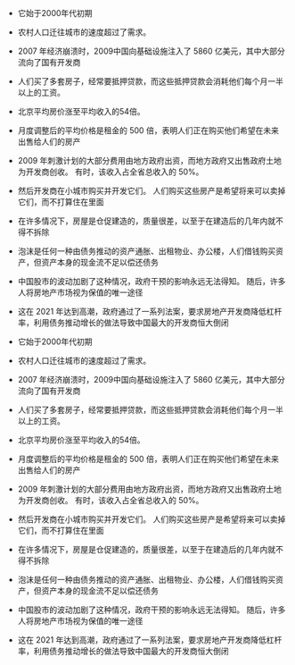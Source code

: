 - 它始于2000年代初期
- 农村人口迁往城市的速度超过了需求。
- 2007 年经济崩溃时，2009中国向基础设施注入了 5860 亿美元，其中大部分流向了国有开发商
- 人们买了多套房子，经常要抵押贷款，而这些抵押贷款会消耗他们每个月一半以上的工资。
- 北京平均房价涨至平均收入的54倍。
- 月度调整后的平均价格是租金的 500 倍，表明人们正在购买他们希望在未来出售给人们的房产
- 2009 年刺激计划的大部分费用由地方政府出资，而地方政府又出售政府土地为开发商创收。 有时，该收入占全省总收入的 50%。
- 然后开发商在小城市购买并开发它们。 人们购买这些房产是希望将来可以卖掉它们，而不打算住在里面
- 在许多情况下，房屋是仓促建造的，质量很差，以至于在建造后的几年内就不得不拆除
- 泡沫是任何一种由债务推动的资产通胀、出租物业、办公楼，人们借钱购买资产，但资产本身的现金流不足以偿还债务
- 中国股市的波动加剧了这种情况，政府干预的影响永远无法得知。 随后，许多人将房地产市场视为保值的唯一途径
- 这在 2021 年达到高潮，政府通过了一系列法案，要求房地产开发商降低杠杆率，利用债务推动增长的做法导致中国最大的开发商恒大倒闭

- 它始于2000年代初期
- 农村人口迁往城市的速度超过了需求。
- 2007 年经济崩溃时，2009中国向基础设施注入了 5860 亿美元，其中大部分流向了国有开发商
- 人们买了多套房子，经常要抵押贷款，而这些抵押贷款会消耗他们每个月一半以上的工资。
- 北京平均房价涨至平均收入的54倍。
- 月度调整后的平均价格是租金的 500 倍，表明人们正在购买他们希望在未来出售给人们的房产
- 2009 年刺激计划的大部分费用由地方政府出资，而地方政府又出售政府土地为开发商创收。 有时，该收入占全省总收入的 50%。
- 然后开发商在小城市购买并开发它们。 人们购买这些房产是希望将来可以卖掉它们，而不打算住在里面
- 在许多情况下，房屋是仓促建造的，质量很差，以至于在建造后的几年内就不得不拆除
- 泡沫是任何一种由债务推动的资产通胀、出租物业、办公楼，人们借钱购买资产，但资产本身的现金流不足以偿还债务
- 中国股市的波动加剧了这种情况，政府干预的影响永远无法得知。 随后，许多人将房地产市场视为保值的唯一途径
- 这在 2021 年达到高潮，政府通过了一系列法案，要求房地产开发商降低杠杆率，利用债务推动增长的做法导致中国最大的开发商恒大倒闭